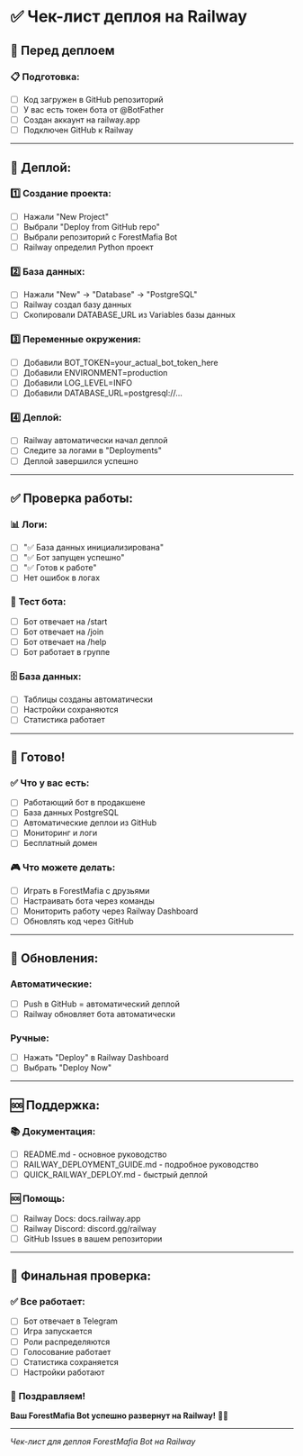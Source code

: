 # ✅ Чек-лист деплоя на Railway

## 🎯 **Перед деплоем**

### 📋 **Подготовка:**
- [ ] Код загружен в GitHub репозиторий
- [ ] У вас есть токен бота от @BotFather
- [ ] Создан аккаунт на railway.app
- [ ] Подключен GitHub к Railway

---

## 🚀 **Деплой:**

### 1️⃣ **Создание проекта:**
- [ ] Нажали "New Project"
- [ ] Выбрали "Deploy from GitHub repo"
- [ ] Выбрали репозиторий с ForestMafia Bot
- [ ] Railway определил Python проект

### 2️⃣ **База данных:**
- [ ] Нажали "New" → "Database" → "PostgreSQL"
- [ ] Railway создал базу данных
- [ ] Скопировали DATABASE_URL из Variables базы данных

### 3️⃣ **Переменные окружения:**
- [ ] Добавили BOT_TOKEN=your_actual_bot_token_here
- [ ] Добавили ENVIRONMENT=production
- [ ] Добавили LOG_LEVEL=INFO
- [ ] Добавили DATABASE_URL=postgresql://...

### 4️⃣ **Деплой:**
- [ ] Railway автоматически начал деплой
- [ ] Следите за логами в "Deployments"
- [ ] Деплой завершился успешно

---

## ✅ **Проверка работы:**

### 📊 **Логи:**
- [ ] "✅ База данных инициализирована"
- [ ] "✅ Бот запущен успешно"
- [ ] "✅ Готов к работе"
- [ ] Нет ошибок в логах

### 🤖 **Тест бота:**
- [ ] Бот отвечает на /start
- [ ] Бот отвечает на /join
- [ ] Бот отвечает на /help
- [ ] Бот работает в группе

### 🗄️ **База данных:**
- [ ] Таблицы созданы автоматически
- [ ] Настройки сохраняются
- [ ] Статистика работает

---

## 🎉 **Готово!**

### ✅ **Что у вас есть:**
- [ ] Работающий бот в продакшене
- [ ] База данных PostgreSQL
- [ ] Автоматические деплои из GitHub
- [ ] Мониторинг и логи
- [ ] Бесплатный домен

### 🎮 **Что можете делать:**
- [ ] Играть в ForestMafia с друзьями
- [ ] Настраивать бота через команды
- [ ] Мониторить работу через Railway Dashboard
- [ ] Обновлять код через GitHub

---

## 🔄 **Обновления:**

### Автоматические:
- [ ] Push в GitHub = автоматический деплой
- [ ] Railway обновляет бота автоматически

### Ручные:
- [ ] Нажать "Deploy" в Railway Dashboard
- [ ] Выбрать "Deploy Now"

---

## 🆘 **Поддержка:**

### 📚 **Документация:**
- [ ] README.md - основное руководство
- [ ] RAILWAY_DEPLOYMENT_GUIDE.md - подробное руководство
- [ ] QUICK_RAILWAY_DEPLOY.md - быстрый деплой

### 🆘 **Помощь:**
- [ ] Railway Docs: docs.railway.app
- [ ] Railway Discord: discord.gg/railway
- [ ] GitHub Issues в вашем репозитории

---

## 🎯 **Финальная проверка:**

### ✅ **Все работает:**
- [ ] Бот отвечает в Telegram
- [ ] Игра запускается
- [ ] Роли распределяются
- [ ] Голосование работает
- [ ] Статистика сохраняется
- [ ] Настройки работают

### 🎉 **Поздравляем!**
**Ваш ForestMafia Bot успешно развернут на Railway!** 🚂🌲

---
*Чек-лист для деплоя ForestMafia Bot на Railway*
